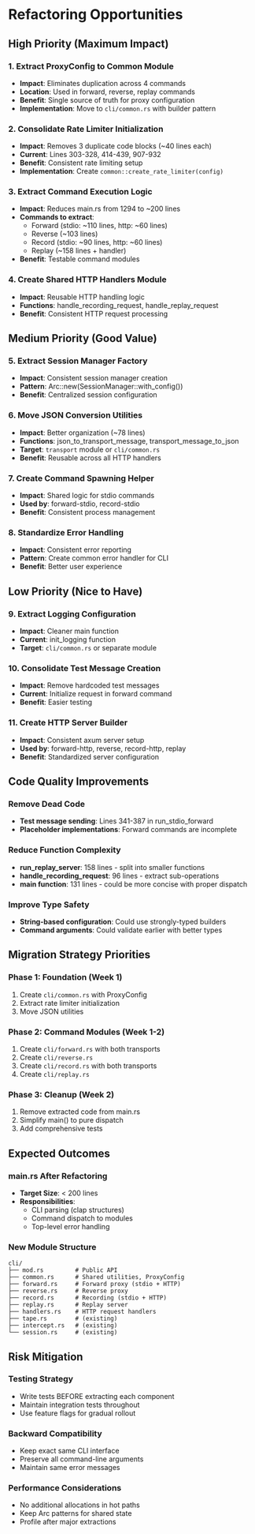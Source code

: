 # Refactoring Opportunities

## High Priority (Maximum Impact)

### 1. Extract ProxyConfig to Common Module
- **Impact**: Eliminates duplication across 4 commands
- **Location**: Used in forward, reverse, replay commands  
- **Benefit**: Single source of truth for proxy configuration
- **Implementation**: Move to `cli/common.rs` with builder pattern

### 2. Consolidate Rate Limiter Initialization
- **Impact**: Removes 3 duplicate code blocks (~40 lines each)
- **Current**: Lines 303-328, 414-439, 907-932
- **Benefit**: Consistent rate limiting setup
- **Implementation**: Create `common::create_rate_limiter(config)`

### 3. Extract Command Execution Logic
- **Impact**: Reduces main.rs from 1294 to ~200 lines
- **Commands to extract**:
  - Forward (stdio: ~110 lines, http: ~60 lines)
  - Reverse (~103 lines)
  - Record (stdio: ~90 lines, http: ~60 lines)
  - Replay (~158 lines + handler)
- **Benefit**: Testable command modules

### 4. Create Shared HTTP Handlers Module
- **Impact**: Reusable HTTP handling logic
- **Functions**: handle_recording_request, handle_replay_request
- **Benefit**: Consistent HTTP request processing

## Medium Priority (Good Value)

### 5. Extract Session Manager Factory
- **Impact**: Consistent session manager creation
- **Pattern**: Arc::new(SessionManager::with_config())
- **Benefit**: Centralized session configuration

### 6. Move JSON Conversion Utilities
- **Impact**: Better organization (~78 lines)
- **Functions**: json_to_transport_message, transport_message_to_json
- **Target**: `transport` module or `cli/common.rs`
- **Benefit**: Reusable across all HTTP handlers

### 7. Create Command Spawning Helper
- **Impact**: Shared logic for stdio commands
- **Used by**: forward-stdio, record-stdio
- **Benefit**: Consistent process management

### 8. Standardize Error Handling
- **Impact**: Consistent error reporting
- **Pattern**: Create common error handler for CLI
- **Benefit**: Better user experience

## Low Priority (Nice to Have)

### 9. Extract Logging Configuration
- **Impact**: Cleaner main function
- **Current**: init_logging function
- **Target**: `cli/common.rs` or separate module

### 10. Consolidate Test Message Creation
- **Impact**: Remove hardcoded test messages
- **Current**: Initialize request in forward command
- **Benefit**: Easier testing

### 11. Create HTTP Server Builder
- **Impact**: Consistent axum server setup
- **Used by**: forward-http, reverse, record-http, replay
- **Benefit**: Standardized server configuration

## Code Quality Improvements

### Remove Dead Code
- **Test message sending**: Lines 341-387 in run_stdio_forward
- **Placeholder implementations**: Forward commands are incomplete

### Reduce Function Complexity
- **run_replay_server**: 158 lines - split into smaller functions
- **handle_recording_request**: 96 lines - extract sub-operations
- **main function**: 131 lines - could be more concise with proper dispatch

### Improve Type Safety
- **String-based configuration**: Could use strongly-typed builders
- **Command arguments**: Could validate earlier with better types

## Migration Strategy Priorities

### Phase 1: Foundation (Week 1)
1. Create `cli/common.rs` with ProxyConfig
2. Extract rate limiter initialization
3. Move JSON utilities

### Phase 2: Command Modules (Week 1-2)
1. Create `cli/forward.rs` with both transports
2. Create `cli/reverse.rs`
3. Create `cli/record.rs` with both transports
4. Create `cli/replay.rs`

### Phase 3: Cleanup (Week 2)
1. Remove extracted code from main.rs
2. Simplify main() to pure dispatch
3. Add comprehensive tests

## Expected Outcomes

### main.rs After Refactoring
- **Target Size**: < 200 lines
- **Responsibilities**: 
  - CLI parsing (clap structures)
  - Command dispatch to modules
  - Top-level error handling

### New Module Structure
```
cli/
├── mod.rs         # Public API
├── common.rs      # Shared utilities, ProxyConfig
├── forward.rs     # Forward proxy (stdio + HTTP)
├── reverse.rs     # Reverse proxy
├── record.rs      # Recording (stdio + HTTP)
├── replay.rs      # Replay server
├── handlers.rs    # HTTP request handlers
├── tape.rs        # (existing)
├── intercept.rs   # (existing)
└── session.rs     # (existing)
```

## Risk Mitigation

### Testing Strategy
- Write tests BEFORE extracting each component
- Maintain integration tests throughout
- Use feature flags for gradual rollout

### Backward Compatibility
- Keep exact same CLI interface
- Preserve all command-line arguments
- Maintain same error messages

### Performance Considerations
- No additional allocations in hot paths
- Keep Arc patterns for shared state
- Profile after major extractions